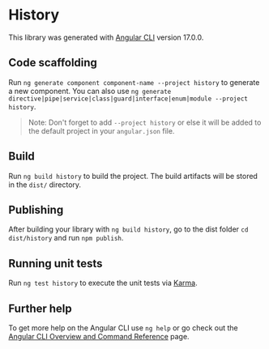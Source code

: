# History

This library was generated with [Angular CLI](https://github.com/angular/angular-cli) version 17.0.0.

## Code scaffolding

Run `ng generate component component-name --project history` to generate a new component. You can also use `ng generate directive|pipe|service|class|guard|interface|enum|module --project history`.
> Note: Don't forget to add `--project history` or else it will be added to the default project in your `angular.json` file. 

## Build

Run `ng build history` to build the project. The build artifacts will be stored in the `dist/` directory.

## Publishing

After building your library with `ng build history`, go to the dist folder `cd dist/history` and run `npm publish`.

## Running unit tests

Run `ng test history` to execute the unit tests via [Karma](https://karma-runner.github.io).

## Further help

To get more help on the Angular CLI use `ng help` or go check out the [Angular CLI Overview and Command Reference](https://angular.io/cli) page.
